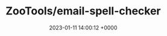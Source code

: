 ---
title: "ZooTools/email-spell-checker"
link: "https://github.com/ZooTools/email-spell-checker"
date: "2023-01-11 14:00:12 +0000"
description: "📮 An ultratiny (1.9 KB) and fast JavaScript email checker to reduce users typing a wrong email. Written in TypeScript. Enterprise-grade."
category: "github"
---
